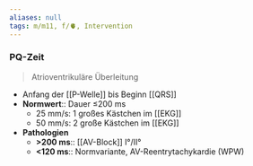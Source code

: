```yaml
---
aliases: null
tags: m/m11, f/🫀, Intervention
---
```

### PQ-Zeit
> Atrioventrikuläre Überleitung
- Anfang der [[P-Welle]] bis Beginn [[QRS]]
- **Normwert**:: Dauer ≤200 ms
	- 25 mm/s: 1 großes Kästchen im [[EKG]]
	- 50 mm/s: 2 große Kästchen im [[EKG]]
- **Pathologien**
	- **>200 ms**:: [[AV-Block]] I°/II°
	- **<120 ms**:: Normvariante, AV-Reentrytachykardie (WPW)